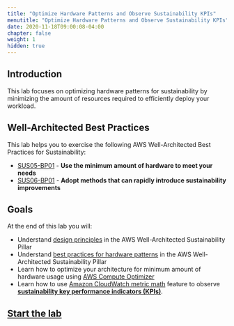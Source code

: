 ```yaml
---
title: "Optimize Hardware Patterns and Observe Sustainability KPIs"
menutitle: "Optimize Hardware Patterns and Observe Sustainability KPIs"
date: 2020-11-18T09:00:08-04:00
chapter: false
weight: 1
hidden: true
---
```


## Introduction

This lab focuses on optimizing hardware patterns for sustainability by minimizing the amount of resources required to efficiently deploy your workload.

## Well-Architected Best Practices
This lab helps you to exercise the following AWS Well-Architected Best Practices for Sustainability:

* [SUS05-BP01](https://docs.aws.amazon.com/wellarchitected/latest/sustainability-pillar/sus_sus_hardware_a2.html) - **Use the minimum amount of hardware to meet your needs**
* [SUS06-BP01](https://docs.aws.amazon.com/wellarchitected/latest/sustainability-pillar/sus_sus_dev_a2.html) - **Adopt methods that can rapidly introduce sustainability improvements**

## Goals
At the end of this lab you will:

* Understand [design principles](https://docs.aws.amazon.com/wellarchitected/latest/sustainability-pillar/design-principles-for-sustainability-in-the-cloud.html) in the AWS Well-Architected Sustainability Pillar 
* Understand [best practices for hardware patterns](https://docs.aws.amazon.com/wellarchitected/latest/sustainability-pillar/hardware-patterns.html) in the AWS Well-Architected Sustainability Pillar
* Learn how to optimize your architecture for minimum amount of hardware usage using [AWS Compute Optimizer](https://aws.amazon.com/aws-cost-management/aws-cost-optimization/right-sizing/)
* Learn how to use [Amazon CloudWatch  metric math](https://docs.aws.amazon.com/AmazonCloudWatch/latest/monitoring/using-metric-math.html) feature to observe **[sustainability key performance indicators (KPIs)](https://docs.aws.amazon.com/wellarchitected/latest/sustainability-pillar/evaluate-specific-improvements.html#key-performance-indicators)**. 

## [Start the lab](https://catalog.us-east-1.prod.workshops.aws/workshops/well-architected-sustainability/en-US/4-hardware-and-services/optimize-hardware-patterns-observe-sustainability-kpis)
